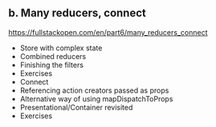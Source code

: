 ## b. Many reducers, connect
https://fullstackopen.com/en/part6/many_reducers_connect

- Store with complex state
- Combined reducers
- Finishing the filters
- Exercises
- Connect
- Referencing action creators passed as props
- Alternative way of using mapDispatchToProps
- Presentational/Container revisited
- Exercises

